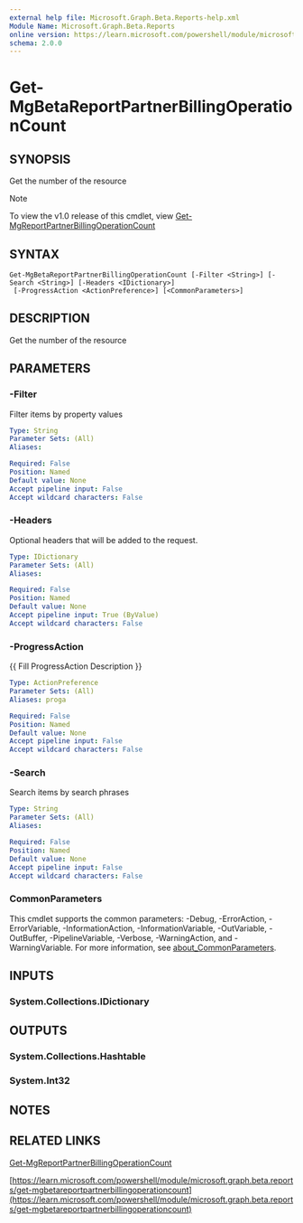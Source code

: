 ```yaml
---
external help file: Microsoft.Graph.Beta.Reports-help.xml
Module Name: Microsoft.Graph.Beta.Reports
online version: https://learn.microsoft.com/powershell/module/microsoft.graph.beta.reports/get-mgbetareportpartnerbillingoperationcount
schema: 2.0.0
---
```


# Get-MgBetaReportPartnerBillingOperationCount

## SYNOPSIS
Get the number of the resource

> [!NOTE]
> To view the v1.0 release of this cmdlet, view [Get-MgReportPartnerBillingOperationCount](/powershell/module/Microsoft.Graph.Reports/Get-MgReportPartnerBillingOperationCount?view=graph-powershell-1.0)

## SYNTAX

```
Get-MgBetaReportPartnerBillingOperationCount [-Filter <String>] [-Search <String>] [-Headers <IDictionary>]
 [-ProgressAction <ActionPreference>] [<CommonParameters>]
```

## DESCRIPTION
Get the number of the resource

## PARAMETERS

### -Filter
Filter items by property values

```yaml
Type: String
Parameter Sets: (All)
Aliases:

Required: False
Position: Named
Default value: None
Accept pipeline input: False
Accept wildcard characters: False
```

### -Headers
Optional headers that will be added to the request.

```yaml
Type: IDictionary
Parameter Sets: (All)
Aliases:

Required: False
Position: Named
Default value: None
Accept pipeline input: True (ByValue)
Accept wildcard characters: False
```

### -ProgressAction
{{ Fill ProgressAction Description }}

```yaml
Type: ActionPreference
Parameter Sets: (All)
Aliases: proga

Required: False
Position: Named
Default value: None
Accept pipeline input: False
Accept wildcard characters: False
```

### -Search
Search items by search phrases

```yaml
Type: String
Parameter Sets: (All)
Aliases:

Required: False
Position: Named
Default value: None
Accept pipeline input: False
Accept wildcard characters: False
```

### CommonParameters
This cmdlet supports the common parameters: -Debug, -ErrorAction, -ErrorVariable, -InformationAction, -InformationVariable, -OutVariable, -OutBuffer, -PipelineVariable, -Verbose, -WarningAction, and -WarningVariable. For more information, see [about_CommonParameters](http://go.microsoft.com/fwlink/?LinkID=113216).

## INPUTS

### System.Collections.IDictionary
## OUTPUTS

### System.Collections.Hashtable
### System.Int32
## NOTES

## RELATED LINKS
[Get-MgReportPartnerBillingOperationCount](/powershell/module/Microsoft.Graph.Reports/Get-MgReportPartnerBillingOperationCount?view=graph-powershell-1.0)

[https://learn.microsoft.com/powershell/module/microsoft.graph.beta.reports/get-mgbetareportpartnerbillingoperationcount](https://learn.microsoft.com/powershell/module/microsoft.graph.beta.reports/get-mgbetareportpartnerbillingoperationcount)





